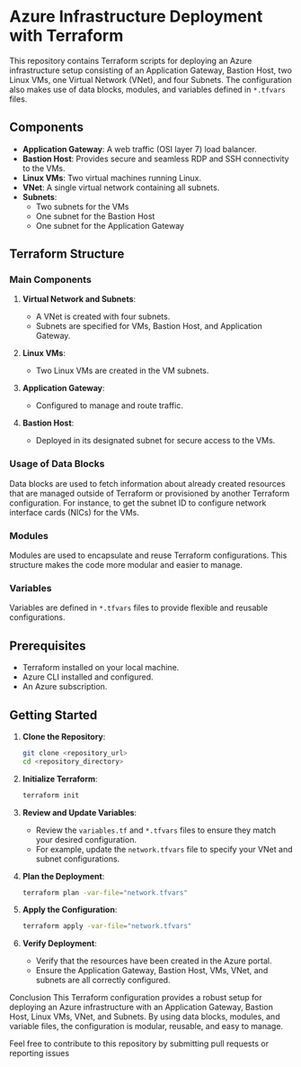 # Azure Infrastructure Deployment with Terraform

This repository contains Terraform scripts for deploying an Azure infrastructure setup consisting of an Application Gateway, Bastion Host, two Linux VMs, one Virtual Network (VNet), and four Subnets. The configuration also makes use of data blocks, modules, and variables defined in `*.tfvars` files.

## Components

- **Application Gateway**: A web traffic (OSI layer 7) load balancer.
- **Bastion Host**: Provides secure and seamless RDP and SSH connectivity to the VMs.
- **Linux VMs**: Two virtual machines running Linux.
- **VNet**: A single virtual network containing all subnets.
- **Subnets**: 
  - Two subnets for the VMs
  - One subnet for the Bastion Host
  - One subnet for the Application Gateway

## Terraform Structure

### Main Components

1. **Virtual Network and Subnets**:
    - A VNet is created with four subnets.
    - Subnets are specified for VMs, Bastion Host, and Application Gateway.

2. **Linux VMs**:
    - Two Linux VMs are created in the VM subnets.

3. **Application Gateway**:
    - Configured to manage and route traffic.

4. **Bastion Host**:
    - Deployed in its designated subnet for secure access to the VMs.

### Usage of Data Blocks

Data blocks are used to fetch information about already created resources that are managed outside of Terraform or provisioned by another Terraform configuration. For instance, to get the subnet ID to configure network interface cards (NICs) for the VMs.

### Modules

Modules are used to encapsulate and reuse Terraform configurations. This structure makes the code more modular and easier to manage.

### Variables

Variables are defined in `*.tfvars` files to provide flexible and reusable configurations.

## Prerequisites

- Terraform installed on your local machine.
- Azure CLI installed and configured.
- An Azure subscription.

## Getting Started

1. **Clone the Repository**:
    ```sh
    git clone <repository_url>
    cd <repository_directory>
    ```

2. **Initialize Terraform**:
    ```sh
    terraform init
    ```

3. **Review and Update Variables**:
    - Review the `variables.tf` and `*.tfvars` files to ensure they match your desired configuration.
    - For example, update the `network.tfvars` file to specify your VNet and subnet configurations.

4. **Plan the Deployment**:
    ```sh
    terraform plan -var-file="network.tfvars"
    ```

5. **Apply the Configuration**:
    ```sh
    terraform apply -var-file="network.tfvars"
    ```

6. **Verify Deployment**:
    - Verify that the resources have been created in the Azure portal.
    - Ensure the Application Gateway, Bastion Host, VMs, VNet, and subnets are all correctly configured.

Conclusion
This Terraform configuration provides a robust setup for deploying an Azure infrastructure with an Application Gateway, Bastion Host, Linux VMs, VNet, and Subnets. By using data blocks, modules, and variable files, the configuration is modular, reusable, and easy to manage.

Feel free to contribute to this repository by submitting pull requests or reporting issues